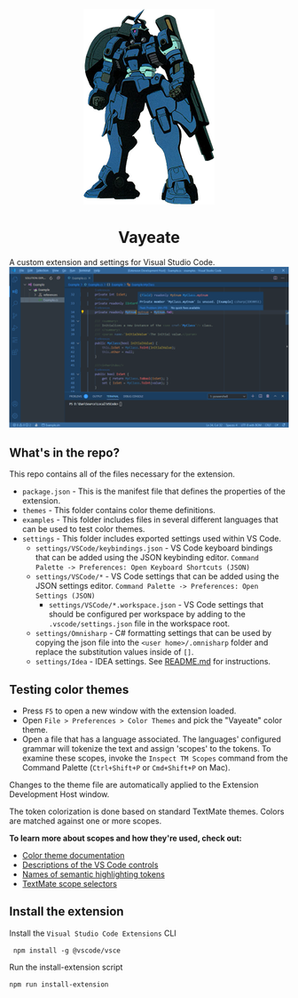 <div align="center">

![Vayeate](/images/Vayeate.png)

# Vayeate
</div>

A custom extension and settings for Visual Studio Code.
![Vayeate](/images/Screenshot.png)

## What's in the repo?

This repo contains all of the files necessary for the extension.
* `package.json` - This is the manifest file that defines the properties of the
  extension.
* `themes` - This folder contains color theme definitions.
* `examples` - This folder includes files in several different languages that 
  can be used to test color themes.
* `settings` - This folder includes exported settings used within VS Code.
  * `settings/VSCode/keybindings.json` - VS Code keyboard bindings that can be
    added using the JSON keybinding editor. 
    `Command Palette -> Preferences: Open Keyboard Shortcuts (JSON)`
  * `settings/VSCode/*` - VS Code settings that can be added using the JSON
    settings editor. `Command Palette -> Preferences: Open Settings (JSON)`
    * `settings/VSCode/*.workspace.json` - VS Code settings that should be 
    configured per workspace by adding to the `.vscode/settings.json` file in
    the workspace root.
  * `settings/Omnisharp` - C# formatting settings that can be used by copying
    the json file into the `<user home>/.omnisharp` folder and replace the
    substitution values inside of `[]`.
  * `settings/Idea` - IDEA settings. See [README.md](./settings/Idea/README.md) for instructions.

## Testing color themes

* Press `F5` to open a new window with the extension loaded.
* Open `File > Preferences > Color Themes` and pick the "Vayeate" color theme.
* Open a file that has a language associated. The languages' configured grammar 
  will tokenize the text and assign 'scopes' to the tokens. To examine these 
  scopes, invoke the `Inspect TM Scopes` command from the Command Palette 
  (`Ctrl+Shift+P` or `Cmd+Shift+P` on Mac).

Changes to the theme file are automatically applied to the Extension 
Development Host window.

The token colorization is done based on standard TextMate themes. Colors are
matched against one or more scopes.

**To learn more about scopes and how they're used, check out:**
* [Color theme documentation](https://code.visualstudio.com/api/extension-guides/color-theme)
* [Descriptions of the VS Code controls](https://vscode.readthedocs.io/en/latest/getstarted/theme-color-reference/)
* [Names of semantic highlighting tokens](https://code.visualstudio.com/api/language-extensions/semantic-highlight-guide#semantic-token-scope-map)
* [TextMate scope selectors](https://macromates.com/manual/en/scope_selectors)

## Install the extension

Install the `Visual Studio Code Extensions` CLI
```shell
 npm install -g @vscode/vsce
 ```

Run the install-extension script
```shell
npm run install-extension
```
